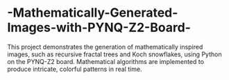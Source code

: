 # -Mathematically-Generated-Images-with-PYNQ-Z2-Board-
This project demonstrates the generation of mathematically inspired images, such as recursive fractal trees and Koch snowflakes, using Python on the PYNQ-Z2 board. Mathematical algorithms are implemented to produce intricate, colorful patterns in real time.

